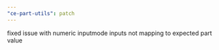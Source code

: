 ```yaml
---
"ce-part-utils": patch
---
```


fixed issue with numeric inputmode inputs not mapping to expected part value
